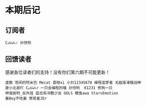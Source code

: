 # 本期后记

## 订阅者

```
𝙲ℴ𝗌𝔦𝒹ₑ𝑟 孙悦哟
```

## 回馈读者

感谢各位读者们的支持！没有你们第六期不可能更新！

```
虚数 悠​闲​的​阿​米​巴​ Mecat 荔枝xi 小刘12345678 编程追梦者 无敌版滑稽战神
是小北辰吖 𝙲ℴ𝗌𝔦𝒹ₑ𝑟 一只会编程的喵 孙悦哟  K1231 修狗一只
林俊辰哟_反外挂 蓝白系冷酷少女 GOLS 鲤鱼awa StarsEmotion
姜Boy不吃姜 旁观者JEr
```
